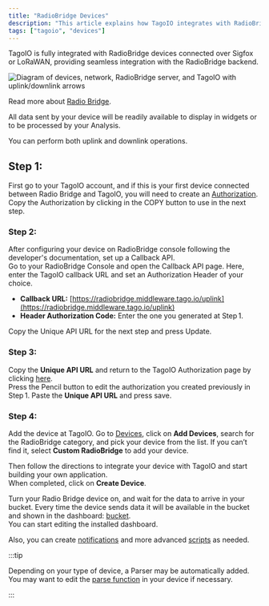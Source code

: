 ```yaml
---
title: "RadioBridge Devices"
description: "This article explains how TagoIO integrates with RadioBridge devices over Sigfox or LoRaWAN, what data is available, and that uplink/downlink operations are supported."
tags: ["tagoio", "devices"]
---
```

TagoIO is fully integrated with RadioBridge devices connected over Sigfox or LoRaWAN, providing seamless integration with the RadioBridge backend.

![Diagram of devices, network, RadioBridge server, and TagoIO with uplink/downlink arrows](/docs_imagem/tagoio/radiobridge-devices-2.png)

Read more about [Radio Bridge](https://radiobridge.com/).

All data sent by your device will be readily available to display in widgets or to be processed by your Analysis.

You can perform both uplink and downlink operations.

## Step 1:
First go to your TagoIO account, and if this is your first device connected between Radio Bridge and TagoIO, you will need to create an [Authorization](/docs/tagoio/integrations/general/authorization).  
Copy the Authorization by clicking in the COPY button to use in the next step.

### Step 2:
After configuring your device on RadioBridge console following the developer's documentation, set up a Callback API.  
Go to your RadioBridge Console and open the Callback API page. Here, enter the TagoIO callback URL and set an Authorization Header of your choice.

- **Callback URL:** [https://radiobridge.middleware.tago.io/uplink](https://radiobridge.middleware.tago.io/uplink)  
- **Header Authorization Code:** Enter the one you generated at Step 1.  

Copy the Unique API URL for the next step and press Update.

### Step 3:
Copy the **Unique API URL** and return to the TagoIO Authorization page by clicking [here](https://radiobridge.com/).  
Press the Pencil button to edit the authorization you created previously in Step 1. Paste the **Unique API URL** and press save.

### Step 4:
Add the device at TagoIO. Go to [Devices](https://admin.tago.io/devices), click on **Add Devices**, search for the RadioBridge category, and pick your device from the list. If you can’t find it, select **Custom RadioBridge** to add your device.

Then follow the directions to integrate your device with TagoIO and start building your own application.  
When completed, click on **Create Device**.

Turn your Radio Bridge device on, and wait for the data to arrive in your bucket. Every time the device sends data it will be available in the bucket and shown in the dashboard: [bucket](/docs/tagoio/devices/).  
You can start editing the installed dashboard.

Also, you can create [notifications](/docs/tagoio/getting-started/notification) and more advanced [scripts](/docs/tagoio/analysis/creating-analysis) as needed.

:::tip

Depending on your type of device, a Parser may be automatically added. You may want to edit the [parse function](/docs/tagoio/devices/payload-parser/) in your device if necessary.

:::